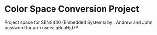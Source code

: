 # Color Space Conversion Project
Project space for SENG440 (Embedded Systems)
by : Andrew and John
password for arm users: q6coHjd7P